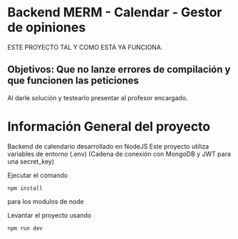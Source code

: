 # Backend MERM - Calendar - Gestor de opiniones

ESTE PROYECTO TAL Y COMO ESTA YA FUNCIONA.

## Objetivos: Que no lanze errores de compilación y que funcionen las peticiones

Al darle solución y testearlo presentar al profesor encargado.



# Información General del proyecto

Backend de calendario desarrollado en NodeJS
Este proyecto utiliza variables de entorno (.env)
(Cadena de conexión con MongoDB y JWT para una secret_key)

Ejecutar el comando 
```
npm install
```
para los modulos de node

Levantar el proyecto usando 
```
npm run dev
```



